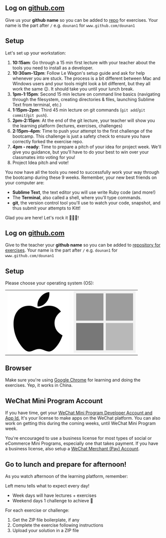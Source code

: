 ## Log on [github.com](http://github.com)

Give us your **github name** so you can be added to [repo](www.github.com/dounan1/china-product) for exercises. Your name is the part after `/` e.g. `dounan1` for `www.github.com/dounan1`



## Setup

Let's set up your workstation:

1. **10:15am**: Go through a 15 min first lecture with your teacher about the tools you need to install as a developer.
2. **10:30am-12pm**: Follow Le Wagon's setup guide and ask for help whenever you are stuck. The process is a bit different between Mac and Windows users and your tools might look a bit different, but they all work the same 😉. It should take you until your lunch break.
3. **1pm-1:15pm**: Second 15 min lecture on command line basics (navigating through the filesystem, creating directories & files, launching Sublime Text from terminal, etc.)
4. **1:15pm-2pm**: Third 45 min lecture on git commands (`git add`/`git commit`/`git push`).
5. **2pm-2:15pm**: At the end of the git lecture, your teacher will show you the learning platform (lectures, exercises, challenges)
6. **2:15pm-4pm**: Time to push your attempt to the first challenge of the bootcamp. This challenge is just a safety check to ensure you have correctly forked the exercise repo.
7. **4pm - ready**: Time to prepare a pitch of your idea for project week. We'll give you guidance, but you'll have to do your best to win over your classmates into voting for you!
8. Project Idea pitch and vote!

You now have all the tools you need to successfully work your way through the bootcamp during these 9 weeks. Remember, your new best friends on your computer are:

- **Sublime Text**, the text editor you will use write Ruby code (and more!)
- The **Terminal**, also called a shell, where you'll type commands.
- **git**, the version control tool you'll use to watch your code, snapshot, and thus submit your attempts to Kitt!

Glad you are here! Let's rock it 🚀🚀🚀!


## Log on [github.com](http://github.com)


Give to the teacher your **github name** so you can be added to [repository for exercises](https://www.github.com/dounan1/china-product). Your name is the part after `/` e.g. `dounan1` for `www.github.com/dounan1`


## Setup

Please choose your operating system (OS):

<table>
  <tr>
    <td>
      <a href="mac.md">
        <img src="images/apple.png" alt="macOS" />
      </a>
    </td>
    <td>
      <a href="windows.md">
        <img src="images/windows.png" alt="Windows">
      </a>
    </td>
  </tr>
</table>



## Browser

Make sure you're using [Google Chrome](https://www.google.cn/intl/zh-CN/chrome/) for learning and doing the exercises. Yep, it works in China.



## WeChat Mini Program Account

If you have time, get your <a href="wechat.md">WeChat Mini Program Developer Account and App Id.</a> It's your license to make apps on the WeChat platform. You can also work on getting this during the coming weeks, until WeChat Mini Program week.

You're encouraged to use a business license for most types of social or eCommerce Mini Programs, especially one that takes payment.  If you have a business license, also setup a [WeChat Merchant (Pay) Account](https://pay.weixin.qq.com/index.php/public/wechatpay_en).




## Go to lunch and prepare for afternoon!

As you watch afternoon of the learning platform, remember:

Left menu tells what to expect every day!
- Week days will have lectures + exercises
- Weekend days 1 challenge to achieve 💪

For each exercise or challenge:
1. Get the ZIP file boilerplate, if any
1. Complete the exercise following instructions
2. Upload your solution in a ZIP file


